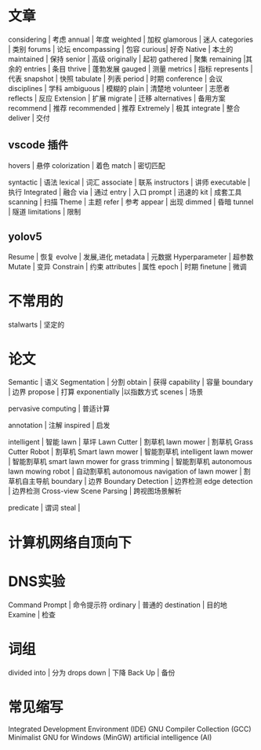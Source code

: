 # 文章
considering  | 考虑
annual  | 年度
weighted  | 加权
glamorous | 迷人
categories | 类别
forums | 论坛
encompassing  | 包容
curious| 好奇
Native | 本土的
maintained  | 保持
senior | 高级
originally  | 起初
gathered | 聚集
remaining |其余的
entries | 条目
thrive | 蓬勃发展
gauged  | 测量
metrics | 指标
represents  | 代表
snapshot | 快照
tabulate  | 列表
period  | 时期
conference | 会议
disciplines | 学科
ambiguous  | 模糊的
plain | 清楚地
volunteer | 志愿者
reflects  | 反应
Extension | 扩展
migrate  | 迁移
alternatives | 备用方案
recommend  | 推荐
recommended  | 推荐
Extremely  | 极其
integrate | 整合
deliver | 交付

## vscode  插件
hovers | 悬停
colorization | 着色
match | 密切匹配

syntactic | 语法
lexical | 词汇
associate  | 联系
instructors | 讲师
executable | 执行
Integrated  | 融合
via  | 通过
entry  | 入口
prompt  | 迅速的
kit | 成套工具
scanning  | 扫描
Theme | 主题
refer  | 参考
appear  | 出现
dimmed | 昏暗
tunnel | 隧道
limitations | 限制

## yolov5

Resume | 恢复
evolve | 发展,进化
metadata | 元数据
Hyperparameter | 超参数
Mutate | 变异
Constrain | 约束
attributes | 属性
epoch | 时期
finetune | 微调

# 不常用的
stalwarts  | 坚定的


# 论文
Semantic | 语义
Segmentation | 分割
obtain | 获得
capability | 容量
boundary | 边界
propose | 打算
exponentially |以指数方式
scenes | 场景

pervasive computing | 普适计算

annotation | 注解
inspired | 启发


intelligent | 智能
lawn | 草坪
Lawn Cutter | 割草机
lawn mower | 割草机
Grass Cutter Robot  | 割草机
Smart lawn mower | 智能割草机
intelligent lawn mower | 智能割草机
smart lawn mower for grass trimming | 智能割草机
autonomous lawn mowing robot | 自动割草机
autonomous navigation of lawn  mower | 割草机自主导航
boundary | 边界
Boundary Detection | 边界检测
edge detection | 边界检测
Cross-view Scene Parsing | 跨视图场景解析

predicate | 谓词
steal | 


# 计算机网络自顶向下
# DNS实验
 Command Prompt | 命令提示符
 ordinary | 普通的
 destination | 目的地
 Examine  | 检查
# 词组

divided into  | 分为
drops down | 下降
Back Up | 备份

# 常见缩写

Integrated Development Environment (IDE)
GNU Compiler Collection (GCC)
Minimalist GNU for Windows (MinGW) 
artificial intelligence (AI)




